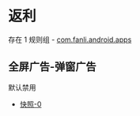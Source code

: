 # 返利

存在 1 规则组 - [com.fanli.android.apps](/src/apps/com.fanli.android.apps.ts)

## 全屏广告-弹窗广告

默认禁用

- [快照-0](https://i.gkd.li/import/13245808)
